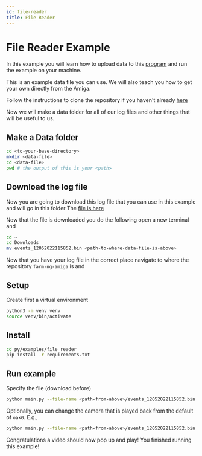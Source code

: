 ```yaml
---
id: file-reader
title: File Reader
---
```


# File Reader Example

In this example you will learn how to upload data to this [program](https://github.com/farm-ng/farm-ng-amiga/tree/main/py/examples/file_reader)
and run the example on your machine.

This is an example data file you can use. We will also teach you how to get your own directly from the Amiga.

Follow the instructions to clone the repository if you haven't already [here](/docs/brain/brain-install.md#clone-the-repository)

Now we will make a data folder for all of our log files and other things that will be useful to us.

## Make a Data folder
```bash
cd <to-your-base-directory>
mkdir <data-file>
cd <data-file>
pwd # the output of this is your <path>
```
## Download the log file
Now you are going to download this log file that you can use in this example and will go in this folder
 The [file is here](https://farm-ng-dev-auto-plot-mvp.s3.us-west-2.amazonaws.com/datasets/western-growers-2022-12-05/events_12052022115852.bin)

 Now that the file is downloaded you do the following
 open a new terminal and
 ```bash
 cd ~
 cd Downloads
 mv events_12052022115852.bin <path-to-where-data-file-is-above>
 ```
 Now that you have your log file in the correct place navigate to where the repository `farm-ng-amiga` is and

## Setup

Create first a virtual environment

```bash
python3 -m venv venv
source venv/bin/activate
```

## Install

```bash
cd py/examples/file_reader
pip install -r requirements.txt
```

## Run example

Specify the file (download before)

```bash
python main.py --file-name <path-from-above>/events_12052022115852.bin
```

Optionally, you can change the camera that is played back from the default of `oak0`. E.g.,

```bash
python main.py --file-name <path-from-above>/events_12052022115852.bin --camera-name oak1
```

Congratulations a video should now pop up and play! You finished running this example!
